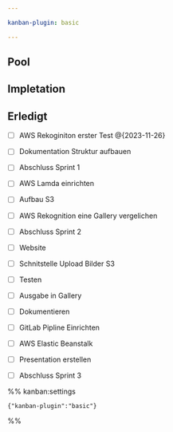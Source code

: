 ```yaml
---

kanban-plugin: basic

---
```


## Pool



## Impletation



## Erledigt

- [ ] AWS Rekoginiton erster Test @{2023-11-26}
- [ ] Dokumentation Struktur aufbauen
- [ ] Abschluss Sprint 1
- [ ] AWS Lamda einrichten
- [ ] Aufbau S3
- [ ] AWS Rekognition eine Gallery vergelichen
- [ ] Abschluss Sprint 2
- [ ] Website
- [ ] Schnitstelle Upload Bilder S3
- [ ] Testen
- [ ] Ausgabe in Gallery
- [ ] Dokumentieren
- [ ] GitLab Pipline Einrichten
- [ ] AWS Elastic Beanstalk
- [ ] Presentation erstellen
- [ ] Abschluss Sprint 3




%% kanban:settings
```
{"kanban-plugin":"basic"}
```
%%